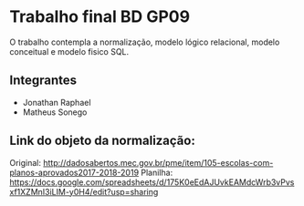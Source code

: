 # Trabalho final BD GP09
O trabalho contempla a normalização, modelo lógico relacional, modelo conceitual e modelo fisico SQL.

## Integrantes
- Jonathan Raphael
- Matheus Sonego

## Link do objeto da normalização:
Original: http://dadosabertos.mec.gov.br/pme/item/105-escolas-com-planos-aprovados2017-2018-2019
Planilha: https://docs.google.com/spreadsheets/d/175K0eEdAJUvkEAMdcWrb3vPvsxf1XZMnI3iLIM-y0H4/edit?usp=sharing